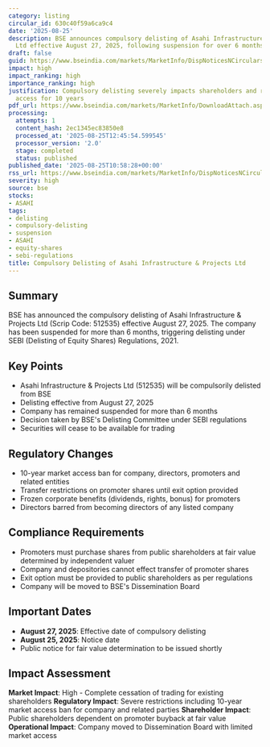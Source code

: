 ```yaml
---
category: listing
circular_id: 630c40f59a6ca9c4
date: '2025-08-25'
description: BSE announces compulsory delisting of Asahi Infrastructure & Projects
  Ltd effective August 27, 2025, following suspension for over 6 months.
draft: false
guid: https://www.bseindia.com/markets/MarketInfo/DispNoticesNCirculars.aspx?Noticeid={0C839750-A4E8-44AE-8BE7-F73D4AC22DA7}&noticeno=20250825-22&dt=08/25/2025&icount=22&totcount=37&flag=0
impact: high
impact_ranking: high
importance_ranking: high
justification: Compulsory delisting severely impacts shareholders and restricts market
  access for 10 years
pdf_url: https://www.bseindia.com/markets/MarketInfo/DownloadAttach.aspx?id=20250825-22&attachedId=
processing:
  attempts: 1
  content_hash: 2ec1345ec83850e8
  processed_at: '2025-08-25T12:45:54.599545'
  processor_version: '2.0'
  stage: completed
  status: published
published_date: '2025-08-25T10:58:28+00:00'
rss_url: https://www.bseindia.com/markets/MarketInfo/DispNoticesNCirculars.aspx?Noticeid={0C839750-A4E8-44AE-8BE7-F73D4AC22DA7}&noticeno=20250825-22&dt=08/25/2025&icount=22&totcount=37&flag=0
severity: high
source: bse
stocks:
- ASAHI
tags:
- delisting
- compulsory-delisting
- suspension
- ASAHI
- equity-shares
- sebi-regulations
title: Compulsory Delisting of Asahi Infrastructure & Projects Ltd
---
```


## Summary

BSE has announced the compulsory delisting of Asahi Infrastructure & Projects Ltd (Scrip Code: 512535) effective August 27, 2025. The company has been suspended for more than 6 months, triggering delisting under SEBI (Delisting of Equity Shares) Regulations, 2021.

## Key Points

- Asahi Infrastructure & Projects Ltd (512535) will be compulsorily delisted from BSE
- Delisting effective from August 27, 2025
- Company has remained suspended for more than 6 months
- Decision taken by BSE's Delisting Committee under SEBI regulations
- Securities will cease to be available for trading

## Regulatory Changes

- 10-year market access ban for company, directors, promoters and related entities
- Transfer restrictions on promoter shares until exit option provided
- Frozen corporate benefits (dividends, rights, bonus) for promoters
- Directors barred from becoming directors of any listed company

## Compliance Requirements

- Promoters must purchase shares from public shareholders at fair value determined by independent valuer
- Company and depositories cannot effect transfer of promoter shares
- Exit option must be provided to public shareholders as per regulations
- Company will be moved to BSE's Dissemination Board

## Important Dates

- **August 27, 2025**: Effective date of compulsory delisting
- **August 25, 2025**: Notice date
- Public notice for fair value determination to be issued shortly

## Impact Assessment

**Market Impact**: High - Complete cessation of trading for existing shareholders
**Regulatory Impact**: Severe restrictions including 10-year market access ban for company and related parties
**Shareholder Impact**: Public shareholders dependent on promoter buyback at fair value
**Operational Impact**: Company moved to Dissemination Board with limited market access